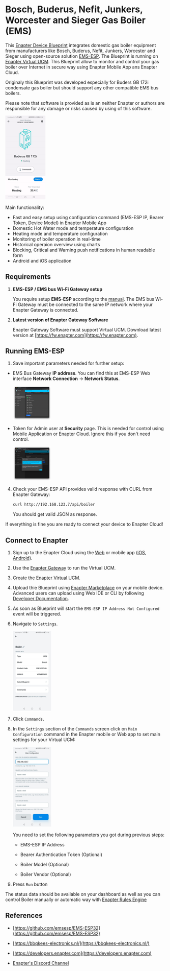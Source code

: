 # Bosch, Buderus, Nefit, Junkers, Worcester and Sieger Gas Boiler (EMS)

This [Enapter Device Blueprint](https://github.com/Enapter/marketplace#blue_book-enapter-device-blueprints) integrates domestic gas boiler equipment from manufacturers like Bosch, Buderus, Nefit, Junkers, Worcester and Sieger using open-source solution [EMS-ESP](https://github.com/emsesp/EMS-ESP32). The Blueprint is running on [Enapter Virtual UCM](https://handbook.enapter.com/software/software.html#%F0%9F%92%8E-virtual-ucm). This Blueprint allow to monitor and control your gas boiler over Internet in secure way using Enapter Mobile App ans Enapter Cloud.

Originaly this Blueprint was developed especially for Buders GB 172i condensate gas boiler but should support any other compatible EMS bus boilers.

Please note that software is provided as is an neither Enapter or authors are responsible for any damage or risks caused by using of this software.

<img src="./.assets/enapter-ems-esp-blueprint.gif" alt="Enapter App" width="25%" />

Main functionality:

- Fast and easy setup using configuration command (EMS-ESP IP, Bearer Token, Device Model) in Enapter Mobile App
- Domestic Hot Water mode and temperature configuration
- Heating mode and temperature configuration
- Monitoring of boiler operation in real-time
- Historical operaion overview using charts
- Blocking, Critical and Warning push notifications in human readable form
- Android and iOS application

## Requirements

1. **EMS-ESP / EMS bus Wi-Fi Gateway setup**

    You require setup **EMS-ESP** according to the [manual](https://bbqkees-electronics.nl/wiki/index.html).
    The EMS bus Wi-Fi Gateway must be connected to the same IP network where your Enapter Gateway is connected.

3. **Latest version of Enapter Gateway Software**

    Enapter Gateway Software must support Virtual UCM. Download latest version at [https://fw.enapter.com](https://fw.enapter.com).

## Running EMS-ESP

1. Save important parameters needed for further setup:

- EMS Bus Gateway **IP address**. You can find this at EMS-ESP Web interface **Network Connection** -> **Network Status**.

  <img src="./.assets/ems-esp-network.png" alt="main_settiings" width="25%" />

- Token for Admin user at **Security** page. This is needed for control using Mobile Application or Enapter Cloud. Ignore this if you don't need control.

  <img src="./.assets/ems-esp-token.png" alt="main_settiings" width="25%" />

4. Check your EMS-ESP API provides valid response with CURL from Enapter Gateway:

    ```zsh
    curl http://192.168.123.7/api/boiler
    ```

    You should get valid JSON as response.

If everything is fine you are ready to connect your device to Enapter Cloud!

## Connect to Enapter

1. Sign up to the Enapter Cloud using the [Web](https://cloud.enapter.com/) or mobile app ([iOS](https://apps.apple.com/app/id1388329910), [Android](https://play.google.com/store/apps/details?id=com.enapter&hl=en)).

2. Use the [Enapter Gateway](https://handbook.enapter.com/software/gateway/2.0.0/setup/) to run the Virtual UCM.

3. Create the [Enapter Virtual UCM](https://handbook.enapter.com/software/software.html#%F0%9F%92%8E-virtual-ucm).

4. Upload thie Blueprint using [Enapter Marketplace](https://marketplace.enapter.com) on your mobile device. Advanced users can upload using Web IDE or CLI by following [Developer Documentation](https://developers.enapter.com/docs/tutorial/uploading-blueprint/).

5. As soon as Blueprint will start the `EMS-ESP IP Address Not Configured` event will be triggered.

6. Navigate to `Settings`.

    <img src="./.assets/settings.jpg" alt="settings" width="25%" />

7. Click `Commands`.

8. In the  `Settings` section of the `Commands` screen click on `Main Configuration` command in the Enapter mobile or Web app to set main settings for your Virtual UCM:

    <img src="./.assets/main_settings.jpg" alt="EMS-ESP main settings" width="25%" />

    You need to set the following parameters you got during previous steps:

    - EMS-ESP IP Address

    - Bearer Authentication Token (Optional)

    - Boiler Model (Optional)

    - Boiler Vendor (Optional)

9. Press `Run` button

The status data should be available on your dashboard as well as you can control Boiler manually or automatic way with [Enapter Rules Engine](https://developers.enapter.com/docs/reference/rules/time)

## References

- [https://github.com/emsesp/EMS-ESP32](https://github.com/emsesp/EMS-ESP32)

- [https://bbqkees-electronics.nl/](https://bbqkees-electronics.nl/)

- [https://developers.enapter.com](https://developers.enapter.com)

- [Enapter's Discord Channel](https://discord.gg/TCaEZs3qpe)
